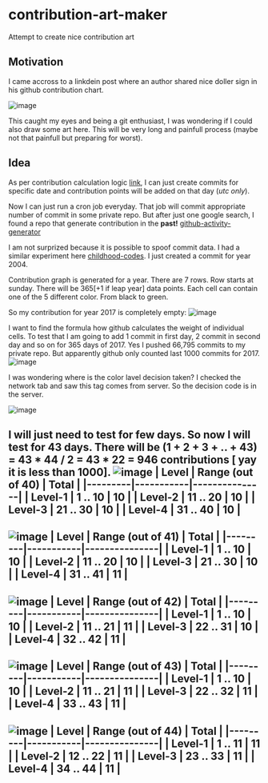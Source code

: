# contribution-art-maker
Attempt to create nice contribution art 

## Motivation
I came accross to a linkdein post where an author shared nice doller sign in his github contribution chart.

![image](https://github.com/user-attachments/assets/06377e6d-6d3c-4304-b24e-0e101c273c79)

This caught my eyes and being a git enthusiast, I was wondering if I could also draw some art here. This will be very long and painfull process (maybe not that painfull but preparing for worst).

## Idea
As per contribution calculation logic [link](https://docs.github.com/en/account-and-profile/setting-up-and-managing-your-github-profile/managing-contribution-settings-on-your-profile/why-are-my-contributions-not-showing-up-on-my-profile), I can just create commits for specific date and contribution points will be added on that day (*utc only*). 

Now I can just run a cron job everyday. That job will commit appropriate number of commit in some private repo. But after just one google search, I found a repo that generate contribution in the **past!** [github-activity-generator](https://github.com/Shpota/github-activity-generator)

I am not surprized because it is possible to spoof commit data. I had a similar experiment here [childhood-codes](https://github.com/mahdihasnat/childhood-codes). I just created a commit for year 2004.

Contribution graph is generated for a year. There are 7 rows. Row starts at sunday. There will be 365[+1 if leap year] data points. Each cell can contain one of the 5 different color. From black to green. 

So my contribution for year 2017 is completely empty:
![image](https://github.com/user-attachments/assets/168a9d23-d487-4b99-9d41-5af0518240a6)

I want to find the formula how github calculates the weight of individual cells. To test that I am going to add 1 commit in first day, 2 commit in second day and so on for 365 days of 2017.
Yes I pushed 66,795 commits to my private repo. But apparently github only counted last 1000 commits for 2017.
![image](https://github.com/user-attachments/assets/196fbd51-d5bc-48cc-87b0-7d9ea4b796af)

I was wondering where is the color lavel decision taken? I checked the network tab and saw this tag comes from server. So the decision code is in the server. 

![image](https://github.com/user-attachments/assets/c804abc3-0322-4300-872c-34d44c5f7ec4)

I will just need to test for few days. So now I will test for 43 days. There will be (1 + 2 + 3 + .. + 43) = 43 * 44 / 2 = 43 * 22 = 946 contributions [ yay it is less than 1000].
![image](https://github.com/user-attachments/assets/385f7f8b-2f74-4bc6-9d73-e9080b9e89f2)
| Level   | Range (out of 40) | Total |
|---------|-----------|---------------|
| Level-1 | 1 .. 10   | 10 |
| Level-2 | 11 .. 20  | 10 |
| Level-3 | 21 .. 30  | 10 |
| Level-4 | 31 .. 40  | 10 |
----------------------------
![image](https://github.com/user-attachments/assets/466b3267-748e-44b1-b50d-307291672b48)
| Level   | Range (out of 41) | Total |
|---------|-----------|---------------|
| Level-1 | 1 .. 10   | 10 |
| Level-2 | 11 .. 20  | 10 |
| Level-3 | 21 .. 30  | 10 |
| Level-4 | 31 .. 41  | 11 |
----------------------------
![image](https://github.com/user-attachments/assets/15c1e95b-4514-4d75-8d86-e56be8973f0c)
| Level   | Range (out of 42) | Total |
|---------|-----------|---------------|
| Level-1 | 1 .. 10   | 10 |
| Level-2 | 11 .. 21  | 11 |
| Level-3 | 22 .. 31  | 10 |
| Level-4 | 32 .. 42  | 11 |
----------------------------
![image](https://github.com/user-attachments/assets/f2912074-f88f-4083-b5c7-e6ada0249f2a)
| Level   | Range (out of 43) | Total |
|---------|-----------|---------------|
| Level-1 | 1 .. 10   | 10 |
| Level-2 | 11 .. 21  | 11 |
| Level-3 | 22 .. 32  | 11 |
| Level-4 | 33 .. 43  | 11 |
----------------------------
![image](https://github.com/user-attachments/assets/cc76a61e-5c2d-4d59-9fa3-218a0b38ff0e)
| Level   | Range (out of 44) | Total |
|---------|-----------|---------------|
| Level-1 | 1 .. 11   | 11 |
| Level-2 | 12 .. 22  | 11 |
| Level-3 | 23 .. 33  | 11 |
| Level-4 | 34 .. 44  | 11 |
----------------------------
